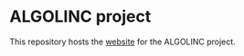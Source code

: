 # ALGOLINC project

This repository hosts the <a href="https://auebtheorygroup.github.io/algolinc/" target="_blank">website</a> for the ALGOLINC project.
